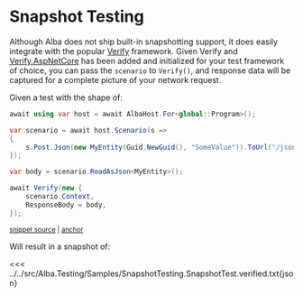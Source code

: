 # Snapshot Testing

Although Alba does not ship built-in snapshotting support, it does easily integrate with the popular [Verify](https://github.com/VerifyTests/Verify) framework.
Given Verify and [Verify.AspNetCore](https://github.com/VerifyTests/Verify.AspNetCore) has been added and initialized for your test framework of choice, you can pass the `scenario` to `Verify()`, and response data will be captured for a complete picture of your network request.

Given a test with the shape of:
<!-- snippet: sample_snapshot_testing -->
<a id='snippet-sample_snapshot_testing'></a>
```cs
await using var host = await AlbaHost.For<global::Program>();

var scenario = await host.Scenario(s =>
{
    s.Post.Json(new MyEntity(Guid.NewGuid(), "SomeValue")).ToUrl("/json");
});

var body = scenario.ReadAsJson<MyEntity>();

await Verify(new {
    scenario.Context,
    ResponseBody = body,
});
```
<sup><a href='https://github.com/JasperFx/alba/blob/master/src/Alba.Testing/Samples/SnapshotTesting.cs#L17-L31' title='Snippet source file'>snippet source</a> | <a href='#snippet-sample_snapshot_testing' title='Start of snippet'>anchor</a></sup>
<!-- endSnippet -->

Will result in a snapshot of:

<<< ../../src/Alba.Testing/Samples/SnapshotTesting.SnapshotTest.verified.txt{json}
